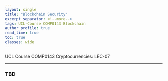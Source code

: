 ```yaml
---
layout: single
title: "Blockchain Security"
excerpt_separator: <!--more-->
tags: UCL-Course COMP0143 Blockchain
author_profile: true
read_time: true
toc: true
classes: wide
---
```


UCL Course COMP0143 Cryptocurrencies: LEC-07

<!--more-->

---
### TBD